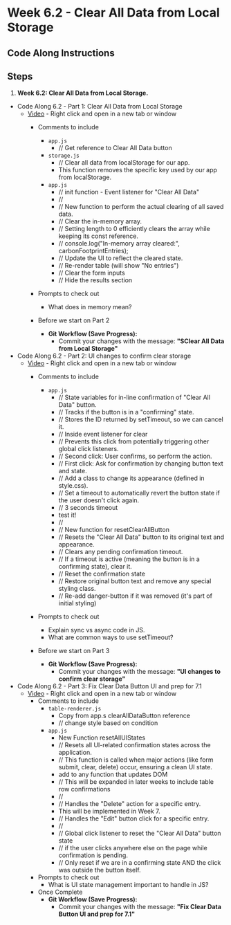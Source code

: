 # Week 6.2 - Clear All Data from Local Storage

## Code Along Instructions

## Steps

1. **Week 6.2: Clear All Data from Local Storage.**
* Code Along 6.2 - Part 1: Clear All Data from Local Storage
    - [Video](https://www.youtube.com/watch?v=Bop1XHVXqaU) - Right click and open in a new tab or window
        - Comments to include
            - `app.js`
                - // Get reference to Clear All Data button
            - `storage.js`
                - // Clear all data from localStorage for our app.
                - This function removes the specific key used by our app from localStorage.
            - `app.js`
                - // init function - Event listener for "Clear All Data"
                - // 
                - // New function to perform the actual clearing of all saved data.
                - // Clear the in-memory array.
                - // Setting length to 0 efficiently clears the array while keeping its const reference.
                - // console.log("In-memory array cleared:", carbonFootprintEntries);
                - // Update the UI to reflect the cleared state.
                - // Re-render table (will show "No entries")
                - // Clear the form inputs
                - // Hide the results section

        - Prompts to check out
            - What does in memory mean?
        - Before we start on Part 2
            * **Git Workflow (Save Progress):**
                * Commit your changes with the message: **"SClear All Data from Local Storage"**
* Code Along 6.2 - Part 2: UI changes to confirm clear storage
    - [Video](https://www.youtube.com/watch?v=2nsRxD04yWo) - Right click and open in a new tab or window
        - Comments to include
            - `app.js`
                - // State variables for in-line confirmation of "Clear All Data" button.
                - // Tracks if the button is in a "confirming" state.
                - // Stores the ID returned by setTimeout, so we can cancel it.
                - // Inside event listener for clear
                - // Prevents this click from potentially triggering other global click listeners.
                - // Second click: User confirms, so perform the action.
                - // First click: Ask for confirmation by changing button text and state.
                - // Add a class to change its appearance (defined in style.css).
                - // Set a timeout to automatically revert the button state if the user doesn't click again.
                - // 3 seconds timeout
                - test it!
                - // 
                - // New function for resetClearAllButton
                - // Resets the "Clear All Data" button to its original text and appearance.
                - // Clears any pending confirmation timeout.
                - // If a timeout is active (meaning the button is in a confirming state), clear it.
                - // Reset the confirmation state
                - // Restore original button text and remove any special styling class.
                - // Re-add danger-button if it was removed (it's part of initial styling)

        - Prompts to check out
            - Explain sync vs async code in JS.
            - What are common ways to use setTimeout?
        - Before we start on Part 3
            * **Git Workflow (Save Progress):**
                * Commit your changes with the message: **"UI changes to confirm clear storage"**
* Code Along 6.2 - Part 3: Fix Clear Data Button UI and prep for 7.1
   - [Video](https://www.youtube.com/watch?v=PTligjf-z_4) - Right click and open in a new tab or window
        - Comments to include
            - `table-renderer.js`
                - Copy from app.s clearAllDataButton reference
                - // change style based on condition
            - `app.js`
                - New Function resetAllUIStates
                - // Resets all UI-related confirmation states across the application.
                - // This function is called when major actions (like form submit, clear, delete) occur, ensuring a clean UI state.
                - add to any function that updates DOM 
                - // This will be expanded in later weeks to include table row confirmations
                - //
                - // Handles the "Delete" action for a specific entry.
                - This will be implemented in Week 7.
                - // Handles the "Edit" button click for a specific entry.
                - // 
                - // Global click listener to reset the "Clear All Data" button state
                - // if the user clicks anywhere else on the page while confirmation is pending.
                - // Only reset if we are in a confirming state AND the click was outside the button itself.
        - Prompts to check out
            - What is UI state management important to handle in JS?
        - Once Complete
            * **Git Workflow (Save Progress):**
                * Commit your changes with the message: **"Fix Clear Data Button UI and prep for 7.1"**